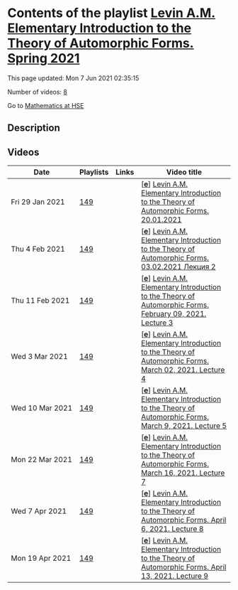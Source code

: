 # Contents of the playlist [Levin A.M. Elementary Introduction to the Theory of Automorphic Forms. Spring 2021](https://www.youtube.com/playlist?list=PLq3E5oubNNoB2UT0AozTqswFOgpLqEy9-)

This page updated: Mon 7 Jun 2021 02:35:15

Number of videos: [8](#videos)

Go to [Mathematics at HSE](../README.md)

## Description



## Videos

|Date|Playlists|Links|Video title|
|---|---|---|---|
| Fri&nbsp;29&nbsp;Jan&nbsp;2021 | [149](../playlists/149 "Levin A.M. Elementary Introduction to the Theory of Automorphic Forms. Spring 2021") |  | [[**e**](https://studio.youtube.com/video/Ik_21HMVyWw/edit "Edit")] [Levin A.M. Elementary Introduction to the Theory of Automorphic Forms. 20.01.2021](https://www.youtube.com/watch?v=Ik_21HMVyWw&list=PLq3E5oubNNoB2UT0AozTqswFOgpLqEy9-) |
| Thu&nbsp;4&nbsp;Feb&nbsp;2021 | [149](../playlists/149 "Levin A.M. Elementary Introduction to the Theory of Automorphic Forms. Spring 2021") |  | [[**e**](https://studio.youtube.com/video/6QF1emwt5a0/edit "Edit")] [Levin A.M. Elementary Introduction to the Theory of Automorphic Forms. 03.02.2021 Лекция 2](https://www.youtube.com/watch?v=6QF1emwt5a0&list=PLq3E5oubNNoB2UT0AozTqswFOgpLqEy9-) |
| Thu&nbsp;11&nbsp;Feb&nbsp;2021 | [149](../playlists/149 "Levin A.M. Elementary Introduction to the Theory of Automorphic Forms. Spring 2021") |  | [[**e**](https://studio.youtube.com/video/JAQ2-u285KY/edit "Edit")] [Levin A.M. Elementary Introduction to the Theory of Automorphic Forms. February 09, 2021. Lecture 3](https://www.youtube.com/watch?v=JAQ2-u285KY&list=PLq3E5oubNNoB2UT0AozTqswFOgpLqEy9-) |
| Wed&nbsp;3&nbsp;Mar&nbsp;2021 | [149](../playlists/149 "Levin A.M. Elementary Introduction to the Theory of Automorphic Forms. Spring 2021") |  | [[**e**](https://studio.youtube.com/video/VLjLk92Teto/edit "Edit")] [Levin A.M. Elementary Introduction to the Theory of Automorphic Forms. March 02, 2021. Lecture 4](https://www.youtube.com/watch?v=VLjLk92Teto&list=PLq3E5oubNNoB2UT0AozTqswFOgpLqEy9-) |
| Wed&nbsp;10&nbsp;Mar&nbsp;2021 | [149](../playlists/149 "Levin A.M. Elementary Introduction to the Theory of Automorphic Forms. Spring 2021") |  | [[**e**](https://studio.youtube.com/video/PTQj3jak-dI/edit "Edit")] [Levin A.M. Elementary Introduction to the Theory of Automorphic Forms. March 9, 2021. Lecture 5](https://www.youtube.com/watch?v=PTQj3jak-dI&list=PLq3E5oubNNoB2UT0AozTqswFOgpLqEy9-) |
| Mon&nbsp;22&nbsp;Mar&nbsp;2021 | [149](../playlists/149 "Levin A.M. Elementary Introduction to the Theory of Automorphic Forms. Spring 2021") |  | [[**e**](https://studio.youtube.com/video/GJlm-6mtIck/edit "Edit")] [Levin A.M. Elementary Introduction to the Theory of Automorphic Forms. March 16, 2021. Lecture 7](https://www.youtube.com/watch?v=GJlm-6mtIck&list=PLq3E5oubNNoB2UT0AozTqswFOgpLqEy9-) |
| Wed&nbsp;7&nbsp;Apr&nbsp;2021 | [149](../playlists/149 "Levin A.M. Elementary Introduction to the Theory of Automorphic Forms. Spring 2021") |  | [[**e**](https://studio.youtube.com/video/nCPRp3_x-pg/edit "Edit")] [Levin A.M. Elementary Introduction to the Theory of Automorphic Forms. April 6, 2021. Lecture 8](https://www.youtube.com/watch?v=nCPRp3_x-pg&list=PLq3E5oubNNoB2UT0AozTqswFOgpLqEy9-) |
| Mon&nbsp;19&nbsp;Apr&nbsp;2021 | [149](../playlists/149 "Levin A.M. Elementary Introduction to the Theory of Automorphic Forms. Spring 2021") |  | [[**e**](https://studio.youtube.com/video/REorp0DnpFw/edit "Edit")] [Levin A.M. Elementary Introduction to the Theory of Automorphic Forms. April 13, 2021. Lecture 9](https://www.youtube.com/watch?v=REorp0DnpFw&list=PLq3E5oubNNoB2UT0AozTqswFOgpLqEy9- "MS TEAMS") |
